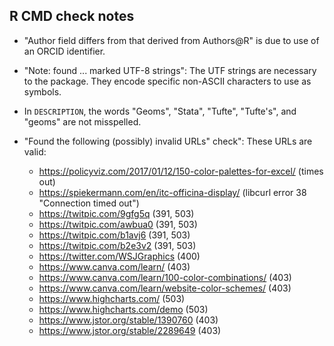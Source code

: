 ## R CMD check notes

-   "Author field differs from that derived from Authors@R" is due to use of
    an ORCID identifier.

-   "Note: found ... marked UTF-8 strings": The UTF strings are necessary to the package.
    They encode specific non-ASCII characters to use as symbols.

-   In `DESCRIPTION`, the words "Geoms", "Stata", "Tufte", "Tufte's", 
    and "geoms" are not misspelled.

-   "Found the following (possibly) invalid URLs" check": These URLs are valid:

    -   https://policyviz.com/2017/01/12/150-color-palettes-for-excel/ (times out)
    -   https://spiekermann.com/en/itc-officina-display/ (libcurl error 38 "Connection timed out")
    -   https://twitpic.com/9gfg5q (391, 503)
    -   https://twitpic.com/awbua0 (391, 503)
    -   https://twitpic.com/b1avj6 (391, 503)
    -   https://twitpic.com/b2e3v2 (391, 503)
    -   https://twitter.com/WSJGraphics (400)
    -   https://www.canva.com/learn/ (403)
    -   https://www.canva.com/learn/100-color-combinations/ (403)
    -   https://www.canva.com/learn/website-color-schemes/ (403)
    -   https://www.highcharts.com/ (503)
    -   https://www.highcharts.com/demo (503)
    -   https://www.jstor.org/stable/1390760  (403)
    -   https://www.jstor.org/stable/2289649  (403)
